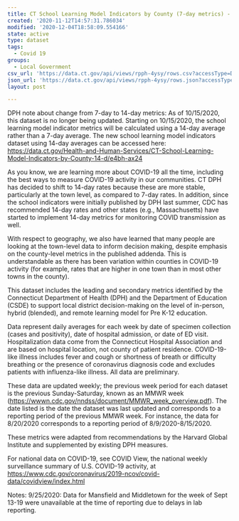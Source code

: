 ```yaml
---
title: CT School Learning Model Indicators by County (7-day metrics) - ARCHIVE
created: '2020-11-12T14:57:31.786034'
modified: '2020-12-04T18:58:09.554166'
state: active
type: dataset
tags:
  - Covid 19
groups:
  - Local Government
csv_url: 'https://data.ct.gov/api/views/rpph-4ysy/rows.csv?accessType=DOWNLOAD'
json_url: 'https://data.ct.gov/api/views/rpph-4ysy/rows.json?accessType=DOWNLOAD'
layout: post

---
```

DPH note about change from 7-day to 14-day metrics:
As of 10/15/2020, this dataset is no longer being updated. Starting on 10/15/2020, the school learning model indicator metrics will be calculated using a 14-day average rather than a 7-day average. The new school learning model indicators dataset using 14-day averages can be accessed here: https://data.ct.gov/Health-and-Human-Services/CT-School-Learning-Model-Indicators-by-County-14-d/e4bh-ax24

As you know, we are learning more about COVID-19 all the time, including the best ways to measure COVID-19 activity in our communities. CT DPH has decided to shift to 14-day rates because these are more stable, particularly at the town level, as compared to 7-day rates. In addition, since the school indicators were initially published by DPH last summer, CDC has recommended 14-day rates and other states (e.g., Massachusetts) have started to implement 14-day metrics for monitoring COVID transmission as well.

With respect to geography, we also have learned that many people are looking at the town-level data to inform decision making, despite emphasis on the county-level metrics in the published addenda. This is understandable as there has been variation within counties in COVID-19 activity (for example, rates that are higher in one town than in most other towns in the county).

This dataset includes the leading and secondary metrics identified by the Connecticut Department of Health (DPH) and the Department of Education (CSDE) to support local district decision-making on the level of in-person, hybrid (blended), and remote learning model for Pre K-12 education. 

Data represent daily averages for each week by date of specimen collection (cases and positivity), date of hospital admission, or date of ED visit. Hospitalization data come from the Connecticut Hospital Association and are based on hospital location, not county of patient residence. COVID-19-like illness includes fever and cough or shortness of breath or difficulty breathing or the presence of coronavirus diagnosis code and excludes patients with influenza-like illness. All data are preliminary.

These data are updated weekly; the previous week period for each dataset is the previous Sunday-Saturday, known as an MMWR week (https://wwwn.cdc.gov/nndss/document/MMWR_week_overview.pdf). The date listed is the date the dataset was last updated and corresponds to a reporting period of the previous MMWR week. For instance, the data for 8/20/2020 corresponds to a reporting period of 8/9/2020-8/15/2020.

These metrics were adapted from recommendations by the Harvard Global Institute and supplemented by existing DPH measures.

For national data on COVID-19, see COVID View, the national weekly surveillance summary of U.S. COVID-19 activity, at https://www.cdc.gov/coronavirus/2019-ncov/covid-data/covidview/index.html

Notes:
9/25/2020: Data for Mansfield and Middletown for the week of Sept 13-19 were unavailable at the time of reporting due to delays in lab reporting.
